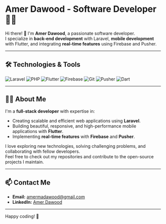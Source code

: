 # Amer Dawood - Software Developer 👨‍💻

Hi there! 👋 I'm **Amer Dawood**, a passionate software developer.  
I specialize in **back-end development** with Laravel, **mobile development** with Flutter, and integrating **real-time features** using Firebase and Pusher.

---

## 🛠️ Technologies & Tools

<p>
  <img src="https://img.shields.io/badge/-Laravel-FF2D20?style=flat&logo=laravel&logoColor=white" alt="Laravel">
  <img src="https://img.shields.io/badge/-PHP-777BB4?style=flat&logo=php&logoColor=white" alt="PHP">
  <img src="https://img.shields.io/badge/-Flutter-02569B?style=flat&logo=flutter&logoColor=white" alt="Flutter">
  <img src="https://img.shields.io/badge/-Firebase-FFCA28?style=flat&logo=firebase&logoColor=white" alt="Firebase">
  <img src="https://img.shields.io/badge/-Git-F05032?style=flat&logo=git&logoColor=white" alt="Git">
  <img src="https://img.shields.io/badge/-Pusher-7E2C24?style=flat&logo=pusher&logoColor=white" alt="Pusher">
  <img src="https://img.shields.io/badge/-Dart-0175C2?style=flat&logo=dart&logoColor=white" alt="Dart">
</p>

---

## 👨‍💻 About Me

I'm a **full-stack developer** with expertise in:  
- Creating scalable and efficient web applications using **Laravel**.  
- Building beautiful, responsive, and high-performance mobile applications with **Flutter**.  
- Implementing **real-time features** with **Firebase** and **Pusher**.  

I love exploring new technologies, solving challenging problems, and collaborating with fellow developers.  
Feel free to check out my repositories and contribute to the open-source projects I maintain.

---

## 📫 Contact Me

- **Email:** [amermadawood@gmail.com](mailto:amermadawood@gmail.com)  
- **LinkedIn:** [Amer Dawood](https://www.linkedin.com/in/amer-dawood/)  

---

Happy coding! 🚀
